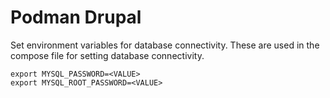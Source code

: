 # Podman Drupal

Set environment variables for database connectivity. These are used in the compose file for setting database connectivity.

```shell
export MYSQL_PASSWORD=<VALUE>
export MYSQL_ROOT_PASSWORD=<VALUE>
```
